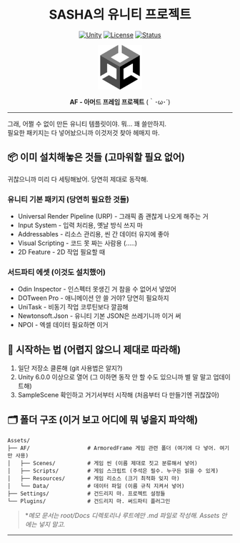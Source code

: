 # <div align="center">SASHA의 유니티 프로젝트</div>
<div align="center">

[![Unity](https://img.shields.io/badge/Unity-6.0.0-blue.svg)](https://unity.com/)
[![License](https://img.shields.io/badge/License-MIT-green.svg)](LICENSE)
[![Status](https://img.shields.io/badge/Status-개발중-red.svg)](https://github.com)

<img src="https://raw.githubusercontent.com/devicons/devicon/master/icons/unity/unity-original.svg" width="100" height="100">

**AF - 아머드 프레임 프로젝트** (｀･ω･´)
</div>

---

그래, 어쩔 수 없이 만든 유니티 템플릿이야. 뭐... 꽤 쓸만하지.  
필요한 패키지는 다 넣어놨으니까 이것저것 찾아 헤매지 마.

## 📦 이미 설치해놓은 것들 (고마워할 필요 없어)

귀찮으니까 미리 다 세팅해놨어. 당연히 제대로 동작해.

### 유니티 기본 패키지 (당연히 필요한 것들)
- Universal Render Pipeline (URP) - 그래픽 좀 괜찮게 나오게 해주는 거
- Input System - 입력 처리용, 옛날 방식 쓰지 마
- Addressables - 리소스 관리용, 씬 간 데이터 유지에 좋아
- Visual Scripting - 코드 못 짜는 사람용 (.....)
- 2D Feature - 2D 작업 필요할 때

### 서드파티 에셋 (이것도 설치했어)
- Odin Inspector - 인스펙터 못생긴 거 참을 수 없어서 넣었어
- DOTween Pro - 애니메이션 안 쓸 거야? 당연히 필요하지
- UniTask - 비동기 작업 코루틴보다 깔끔해
- Newtonsoft.Json - 유니티 기본 JSON은 쓰레기니까 이거 써
- NPOI - 엑셀 데이터 필요하면 이거

## 🚀 시작하는 법 (어렵지 않으니 제대로 따라해)
1. 일단 저장소 클론해 (git 사용법은 알지?)
2. Unity 6.0.0 이상으로 열어 (그 이하면 동작 안 할 수도 있으니까 별 말 말고 업데이트해)
3. SampleScene 확인하고 거기서부터 시작해 (처음부터 다 만들기엔 귀찮잖아)

## 🗂️ 폴더 구조 (이거 보고 어디에 뭐 넣을지 파악해)

```
Assets/
├── AF/                  # ArmoredFrame 게임 관련 폴더 (여기에 다 넣어. 여기만 사용)
│   ├── Scenes/          # 게임 씬 (이름 제대로 짓고 분류해서 넣어)
│   ├── Scripts/         # 게임 스크립트 (주석은 필수. 누구든 읽을 수 있게)
│   ├── Resources/       # 게임 리소스 (크기 최적화 잊지 마)
│   └── Data/            # 데이터 파일 (이름 규칙 지켜서 넣어)
├── Settings/            # 건드리지 마. 프로젝트 설정들
└── Plugins/             # 건드리지 마. 써드파티 플러그인
```

> **메모 문서는 root/Docs 디렉토리나 루트에만 *.md 파일로 작성해. Assets 안에는 넣지 말고.**

---
